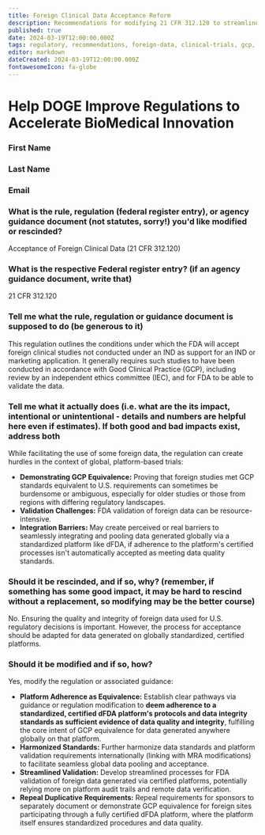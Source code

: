 ```yaml
---
title: Foreign Clinical Data Acceptance Reform
description: Recommendations for modifying 21 CFR 312.120 to streamline acceptance of foreign clinical data through standardized dFDA platforms
published: true
date: 2024-03-19T12:00:00.000Z
tags: regulatory, recommendations, foreign-data, clinical-trials, gcp, fda, ind
editor: markdown
dateCreated: 2024-03-19T12:00:00.000Z
fontawesomeIcon: fa-globe
---
```


# Help DOGE Improve Regulations to Accelerate BioMedical Innovation

### First Name

### Last Name

### Email

### What is the rule, regulation (federal register entry), or agency guidance document (not statutes, sorry!) you'd like modified or rescinded?

Acceptance of Foreign Clinical Data (21 CFR 312.120)

### What is the respective Federal register entry? (if an agency guidance document, write that)

21 CFR 312.120

### Tell me what the rule, regulation or guidance document is supposed to do (be generous to it)

This regulation outlines the conditions under which the FDA will accept foreign clinical studies not conducted under an IND as support for an IND or marketing application. It generally requires such studies to have been conducted in accordance with Good Clinical Practice (GCP), including review by an independent ethics committee (IEC), and for FDA to be able to validate the data.

### Tell me what it actually does (i.e. what are the its impact, intentional or unintentional - details and numbers are helpful here even if estimates). If both good and bad impacts exist, address both

While facilitating the use of some foreign data, the regulation can create hurdles in the context of global, platform-based trials:

* **Demonstrating GCP Equivalence:** Proving that foreign studies met GCP standards equivalent to U.S. requirements can sometimes be burdensome or ambiguous, especially for older studies or those from regions with differing regulatory landscapes.
* **Validation Challenges:** FDA validation of foreign data can be resource-intensive.
* **Integration Barriers:** May create perceived or real barriers to seamlessly integrating and pooling data generated globally via a standardized platform like dFDA, if adherence to the platform's certified processes isn't automatically accepted as meeting data quality standards.

### Should it be rescinded, and if so, why? (remember, if something has some good impact, it may be hard to rescind without a replacement, so modifying may be the better course)

No. Ensuring the quality and integrity of foreign data used for U.S. regulatory decisions is important. However, the process for acceptance should be adapted for data generated on globally standardized, certified platforms.

### Should it be modified and if so, how?

Yes, modify the regulation or associated guidance:

* **Platform Adherence as Equivalence:** Establish clear pathways via guidance or regulation modification to **deem adherence to a standardized, certified dFDA platform's protocols and data integrity standards as sufficient evidence of data quality and integrity**, fulfilling the core intent of GCP equivalence for data generated anywhere globally on that platform.
* **Harmonized Standards:** Further harmonize data standards and platform validation requirements internationally (linking with MRA modifications) to facilitate seamless global data pooling and acceptance.
* **Streamlined Validation:** Develop streamlined processes for FDA validation of foreign data generated via certified platforms, potentially relying more on platform audit trails and remote data verification.
* **Repeal Duplicative Requirements:** Repeal requirements for sponsors to separately document or demonstrate GCP equivalence for foreign sites participating through a fully certified dFDA platform, where the platform itself ensures standardized procedures and data quality.
